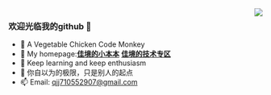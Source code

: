 <img align="right" src="https://github-readme-stats.vercel.app/api?username=Shmilyqjj&show_icons=true&icon_color=CA1D3F&text_color=741521&bg_color=ffffff&hide_title=false" />

### 欢迎光临我的github  👋

- 🌱 A Vegetable Chicken Code Monkey
- 👯 My homepage:**[佳境的小本本](https://shmily-qjj.top/)** **[佳境的技术专区](http://tech.shmily-qjj.top/)**
- 🤔 Keep learning and keep enthusiasm
- 💬 你自以为的极限，只是别人的起点
- 📫 Email: qjj710552907@gmail.com

